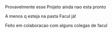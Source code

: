 Provavelmente esse Projeto ainda nao esta pronto

A menos q esteja na pasta Facul já!

Feito em colaboracao com alguns colegas de facul

